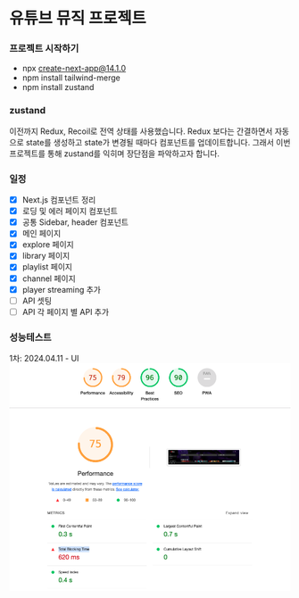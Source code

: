 # 유튜브 뮤직 프로젝트

### 프로젝트 시작하기
- npx create-next-app@14.1.0
- npm install tailwind-merge
- npm install zustand

### zustand
이전까지 Redux, Recoil로 전역 상태를 사용했습니다.
Redux 보다는 간결하면서 자동으로 state를 생성하고 state가 변경될 때마다 컴포넌트를 업데이트합니다.
그래서 이번 프로젝트를 통해 zustand를 익히며 장단점을 파악하고자 합니다.


### 일정
- [x] Next.js 컴포넌트 정리 
- [x] 로딩 및 에러 페이지 컴포넌트
- [x] 공통 Sidebar, header 컴포넌트
- [x] 메인 페이지
- [x] explore 페이지
- [x] library 페이지
- [x] playlist 페이지
- [x] channel 페이지
- [x] player streaming 추가
- [ ] API 셋팅
- [ ] API 각 페이지 별 API 추가

### 성능테스트
1차: 2024.04.11 - UI
<img src="./public/lighthouse-230411.png">